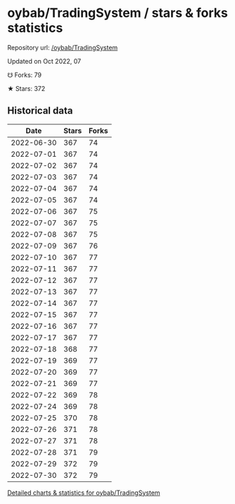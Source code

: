 # oybab/TradingSystem / stars & forks statistics

Repository url: [/oybab/TradingSystem](https://github.com/oybab/TradingSystem)

Updated on Oct 2022, 07

☋ Forks: 79

★ Stars: 372

## Historical data
| Date | Stars | Forks |
|------|-------|-------|
| 2022-06-30 | 367 | 74 | 
| 2022-07-01 | 367 | 74 | 
| 2022-07-02 | 367 | 74 | 
| 2022-07-03 | 367 | 74 | 
| 2022-07-04 | 367 | 74 | 
| 2022-07-05 | 367 | 74 | 
| 2022-07-06 | 367 | 75 | 
| 2022-07-07 | 367 | 75 | 
| 2022-07-08 | 367 | 75 | 
| 2022-07-09 | 367 | 76 | 
| 2022-07-10 | 367 | 77 | 
| 2022-07-11 | 367 | 77 | 
| 2022-07-12 | 367 | 77 | 
| 2022-07-13 | 367 | 77 | 
| 2022-07-14 | 367 | 77 | 
| 2022-07-15 | 367 | 77 | 
| 2022-07-16 | 367 | 77 | 
| 2022-07-17 | 367 | 77 | 
| 2022-07-18 | 368 | 77 | 
| 2022-07-19 | 369 | 77 | 
| 2022-07-20 | 369 | 77 | 
| 2022-07-21 | 369 | 77 | 
| 2022-07-22 | 369 | 78 | 
| 2022-07-24 | 369 | 78 | 
| 2022-07-25 | 370 | 78 | 
| 2022-07-26 | 371 | 78 | 
| 2022-07-27 | 371 | 78 | 
| 2022-07-28 | 371 | 79 | 
| 2022-07-29 | 372 | 79 | 
| 2022-07-30 | 372 | 79 | 


[Detailed charts & statistics for oybab/TradingSystem](https://reviewgithub.com/rep/oybab/TradingSystem)
